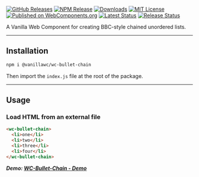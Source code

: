 [![GitHub Releases](https://img.shields.io/github/v/release/vanillawc/wc-bullet-chain.svg)](https://github.com/vanillawc/wc-bullet-chain/releases)
[![NPM Release](https://badgen.net/npm/v/@vanillawc/wc-bullet-chain)](https://www.npmjs.com/package/@vanillawc/wc-bullet-chain)
[![Downloads](https://badgen.net/npm/dt/@vanillawc/wc-bullet-chain)](https://www.npmjs.com/package/@vanillawc/wc-bullet-chain)
[![MIT License](https://img.shields.io/badge/license-MIT-blue.svg)](https://raw.githubusercontent.com/vanillawc/wc-bullet-chain/master/LICENSE)
[![Published on WebComponents.org](https://img.shields.io/badge/webcomponents.org-published-blue.svg)](https://www.webcomponents.org/element/@vanillawc/wc-bullet-chain)
[![Latest Status](https://github.com/vanillawc/wc-bullet-chain/workflows/Latest/badge.svg)](https://github.com/vanillawc/wc-bullet-chain/actions)
[![Release Status](https://github.com/vanillawc/wc-bullet-chain/workflows/Release/badge.svg)](https://github.com/vanillawc/wc-bullet-chain/actions)

A Vanilla Web Component for creating BBC-style chained unordered lists.

 <!-- TODO: Add video graphic here -->

-----

## Installation

```sh
npm i @vanillawc/wc-bullet-chain
```

Then import the `index.js` file at the root of the package.

-----

## Usage

### Load HTML from an external file

```html
<wc-bullet-chain>
  <li>one</li>
  <li>two</li>
  <li>three</li>
  <li>four</li>
</wc-bullet-chain>
```

***Demo: [WC-Bullet-Chain - Demo][]***

[WC-Bullet-Chain - Demo]: https://vanillawc.github.io/wc-bullet-chain/demo/index.html
